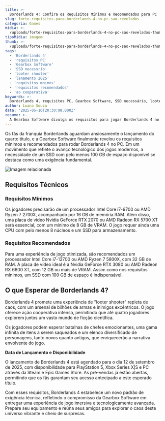```yaml
---
title: >-
  Borderlands 4: Confira os Requisitos Mínimos e Recomendados para PC
slug: forte-requisitos-para-borderlands-4-no-pc-sao-revelados
categoria: Games
midia: >-
  /uploads/forte-requisitos-para-borderlands-4-no-pc-sao-revelados-thumb.jpg
tipoMidia: imagem
thumb: >-
  /uploads/forte-requisitos-para-borderlands-4-no-pc-sao-revelados-thumb.jpg
tags:
  - 'Borderlands 4'
  - 'requisitos PC'
  - 'Gearbox Software'
  - 'SSD necessrio'
  - 'looter shooter'
  - 'lanamento 2025'
  - 'requisitos mnimos'
  - 'requisitos recomendados'
  - 'ao cooperativa'
keywords: >-
  Borderlands 4, requisitos PC, Gearbox Software, SSD necessário, looter shooter, lançamento 2025, requisitos mínimos, requisitos recomendados, ação cooperativa
author: Luana Souza
data: '2025-06-16T20:30:08.000Z'
resumo: >-
  A Gearbox Software divulga os requisitos para jogar Borderlands 4 no PC, revelando a necessidade de um SSD com 100 GB de espaço. Prepare-se para uma experiência de jogo intensa e cheia de ação cooperativa.
---
```


Os fãs da franquia Borderlands aguardam ansiosamente o lançamento do quarto título, e a Gearbox Software finalmente revelou os requisitos mínimos e recomendados para rodar Borderlands 4 no PC. Em um movimento que reflete o avanço tecnológico dos jogos modernos, a necessidade de um SSD com pelo menos 100 GB de espaço disponível se destaca como uma exigência fundamental. 

![Imagem relacionada](/uploads/forte-requisitos-para-borderlands-4-no-pc-sao-revelados-0.jpg)

## Requisitos Técnicos

### Requisitos Mínimos

Os jogadores precisarão de um processador Intel Core i7-9700 ou AMD Ryzen 7 2700X, acompanhado por 16 GB de memória RAM. Além disso, uma placa de vídeo Nvidia GeForce RTX 2070 ou AMD Radeon RX 5700 XT será essencial, com um mínimo de 8 GB de VRAM. O jogo requer ainda uma CPU com pelo menos 8 núcleos e um SSD para armazenamento.

### Requisitos Recomendados

Para uma experiência de jogo otimizada, são recomendados um processador Intel Core i7-12700 ou AMD Ryzen 7 5800X, com 32 GB de RAM. A placa de vídeo ideal é a Nvidia GeForce RTX 3080 ou AMD Radeon RX 6800 XT, com 12 GB ou mais de VRAM. Assim como nos requisitos mínimos, um SSD com 100 GB de espaço é indispensável.

## O que Esperar de Borderlands 4?

Borderlands 4 promete uma experiência de "looter shooter" repleta de caos, com um arsenal de bilhões de armas e inimigos excêntricos. O jogo oferece ação cooperativa intensa, permitindo que até quatro jogadores explorem juntos um vasto mundo de ficção científica. 

Os jogadores podem esperar batalhas de chefes emocionantes, uma gama infinita de itens a serem saqueados e um elenco diversificado de personagens, tanto novos quanto antigos, que enriquecerão a narrativa envolvente do jogo.

**Data de Lançamento e Disponibilidade**

O lançamento de Borderlands 4 está agendado para o dia 12 de setembro de 2025, com disponibilidade para PlayStation 5, Xbox Series X|S e PC através da Steam e Epic Games Store. As pré-vendas já estão abertas, permitindo que os fãs garantam seu acesso antecipado a este esperado título.

Com esses requisitos, Borderlands 4 estabelece um novo padrão de exigência técnica, refletindo o compromisso da Gearbox Software em entregar uma experiência de jogo imersiva e tecnologicamente avançada. Prepare seu equipamento e reúna seus amigos para explorar o caos deste universo vibrante e cheio de surpresas.